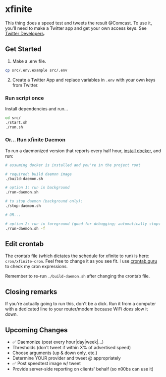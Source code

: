 # xfinite

This thing does a speed test and tweets the result @Comcast. To use it, you'll need to make a Twitter app and get your own access keys. See [Twitter Developers](https://developer.twitter.com/en/docs/basics/apps/overview.html).

## Get Started

1. Make a .env file.
```sh
cp src/.env.example src/.env
```

2. Create a Twitter App and replace variables in `.env` with your own keys from Twitter.

### Run script once
Install dependencies and run...
```sh
cd src/
./start.sh
./run.sh
```

### Or... Run xfinite Daemon
To run a daemonized version that reports every half hour, [install docker](https://www.google.com/search?q=install+docker&rlz=1C5CHFA_enUS754US754&oq=install+docker), and run:
```sh
# assuming docker is installed and you're in the project root

# required: build daemon image
./build-daemon.sh

# option 1: run in background
./run-daemon.sh

# to stop daemon (background only):
./stop-daemon.sh

# OR...

# option 2: run in foreground (good for debugging; automatically stops on CTRL-C)
./run-daemon.sh -f
```

## Edit crontab
The crontab file (which dictates the schedule for xfinite to run) is here: `cron/xfinite-cron`. Feel free to change it as you see fit. I use [crontab.guru](https://crontab.guru/) to check my cron expressions. 

Remember to re-run `./build-daemon.sh` after changing the crontab file.

## Closing remarks
If you're actually going to run this, don't be a dick. Run it from a computer with a dedicated line to your router/modem because WiFi *does* slow it down.

## Upcoming Changes

* ✅ Daemonize (post every hour|day|week|...)
* Thresholds (don't tweet if within X% of advertised speed)
* Choose arguments (up & down only, etc.)
* Determine YOUR provider and tweet @ appropriately
* ✅ Post speedtest image w/ tweet
* Provide server-side reporting on clients' behalf (so n00bs can use it)
